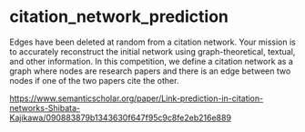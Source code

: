 # citation_network_prediction
Edges have been deleted at random from a citation network. Your mission is to accurately reconstruct the initial network using graph-theoretical, textual, and other information.  In this competition, we define a citation network as a graph where nodes are research papers and there is an edge between two nodes if one of the two papers cite the other.

https://www.semanticscholar.org/paper/Link-prediction-in-citation-networks-Shibata-Kajikawa/090883879b1343630f647f95c9c8fe2eb216e889
